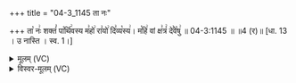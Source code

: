 +++
title = "04-3_1145 ता नः"

+++
ता꣡ नः꣢ शक्तं꣣ पा꣡र्थि꣢वस्य म꣣हो꣢ रा꣣यो꣢ दि꣣व्य꣡स्य꣢। म꣡हि꣢ वां क्ष꣣त्रं꣢ दे꣣वे꣡षु꣢ ॥ 04-3:1145 ॥ ॥4 (र)॥ [धा. 13 । उ नास्ति । स्व. 1।]

<details><summary>मूलम् (VC)</summary>

ता꣡ नः꣢ शक्तं꣣ पा꣡र्थि꣢वस्य म꣣हो꣡ रा꣣यो꣢ दि꣣व्य꣡स्य꣢ । म꣡हि꣢ वां क्ष꣣त्रं꣢ दे꣣वे꣡षु꣢ ॥११४५॥
</details>

<details><summary>विस्वर-मूलम् (VC)</summary>

ता नः शक्तं पार्थिवस्य महो रायो दिव्यस्य । महि वां क्षत्रं देवेषु ॥११४५॥
</details>
